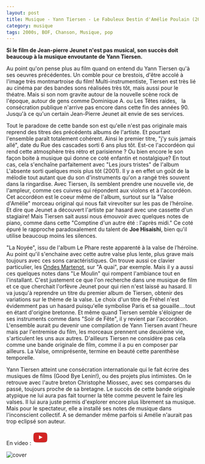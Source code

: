 ```yaml
---
layout: post
title: Musique - Yann Tiersen - Le Fabuleux Destin d'Amélie Poulain (2001)
category: musique
tags: 2000s, BOF, Chanson, Musique, pop
---
```

**Si le film de Jean-pierre Jeunet n'est pas musical, son succès doit beaucoup à la musique envoutante de Yann Tiersen.**

Au point qu'on pense plus au film quand on entend du Yann Tiersen qu'à ses oeuvres précédentes. Un comble pour ce brestois, d'être accolé à l'image très montmartroise du film! Multi-instrumentiste, Tiersen est très lié au cinéma par des bandes sons réalisées très tôt, mais aussi pour le théatre. Mais si son nom gravite autour de la nouvelle scène rock de l'époque, autour de gens comme Dominique A. ou Les Têtes raides,   la consécration publique n'arrive pas encore dans cette fin des années 90. Jusqu'à ce qu'un certain Jean-Pierre Jeunet ait envie de ses services.

Tout le paradoxe de cette bande son est qu'elle n'est pas originale mais reprend des titres des précédents albums de l'artiste. Et pourtant l'ensemble paraît totalement cohérent. Ainsi le premier titre, "j'y suis jamais allé", date du Rue des cascades sorti 6 ans plus tôt. Est-ce l'accordéon qui rend cette atmosphère très rétro et parisienne ? Ou bien encore le son façon boite à musique qui donne ce coté enfantin et nostalgique? En tout cas, cela s'enchaîne parfaitement avec "Les jours tristes" de l'album L'absente sorti quelques mois plus tôt (2001). Il y a en effet un goût de la mélodie tout autant que du son d'instruments qu'on a rangé très souvent dans la ringardise. Avec Tiersen, ils semblent prendre une nouvelle vie, de l'ampleur, comme ces cuivres qui répondent aux violons et à l'accordéon. Cet accordéon est le coeur même de l'album, surtout sur la "Valse d'Amélie" morceau original qui nous fait virevolter sur les pas de l’héroïne. Et dire que Jeunet a découvert l'artiste par hasard avec une cassette d'un stagiaire! Mais Tiersen sait aussi nous émouvoir avec quelques notes de piano, comme dans cette "Comptine d'un autre été : l'après midi." Ce coté épuré le rapproche paradoxalement du talent de **Joe Hisaishi**, bien qu'il utilise beaucoup moins les silences.

"La Noyée", issu de l'album Le Phare reste apparenté à la valse de l’héroïne. Au point qu'il s'enchaine avec cette autre valse plus lente, plus grave mais toujours avec ces sons caractéristiques. On trouve aussi ce clavier particulier, les <a href="https://fr.wikipedia.org/wiki/Ondes_Martenot">Ondes Martenot</a>, sur "A quai", par exemple. Mais il y a aussi ces quelques notes dans "Le Moulin" qui rompent l'ambiance tout en l'installant. C'est justement ce que l'on recherche dans une musique de film et ce que cherchait l'orfèvre Jeunet pour qui rien n'est laissé au hasard. Il va jusqu'à reprendre un titre du premier album de Tiersen, obtenir des variations sur le thème de la valse. Le choix d'un titre de Fréhel n'est évidemment pas un hasard puisqu'elle symbolise Paris et sa gouaille....tout en étant d'origine bretonne. Et même quand Tiersen semble s'éloigner de ses instruments comme dans "Soir de Fête", il y revient par l'accordéon. L'ensemble aurait pu devenir une compilation de Yann Tiersen avant l'heure mais par l'entremise du film, les morceaux prennent une deuxième vie, s'articulent les uns aux autres. D'ailleurs Tiersen ne considère pas cela comme une bande originale de film, comme il a pu en composer par ailleurs. La Valse, omniprésente, termine en beauté cette parenthèse temporelle.

Yann Tiersen atteint une consécration internationale qui le fait écrire des musiques de films (Good Bye Lenin!), ou des projets plus intimistes. On le retrouve avec l'autre breton Christophe Miossec, avec ses comparses du passé, toujours proche de sa bretagne. Le succès de cette bande originale atypique ne lui aura pas fait tourner la tête comme peuvent le faire les valses. Il lui aura juste permis d'explorer encore plus librement sa musique. Mais pour le spectateur, elle a installé ses notes de musique dans l'inconscient collectif. A se demander même parfois si Amélie n'aurait pas trop eclipsé son auteur.

En video : [![video](/images/youtube.png)](https://www.youtube.com/watch?v=duGbgrv9LRE)

![cover](https://filedn.eu/llqi9IBxlYouGRXYG2xlROb/img/2016/amelie.jpg)

